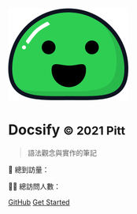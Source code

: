 ![logo](_media/icon.svg)

# Docsify <small>© 2021 Pitt</small>

> 語法觀念與實作的筆記

<p>
  👀 總到訪量：<span id="busuanzi_value_site_pv"></span>
</p>
<p>
  🚴‍♂️ 總訪問人數：<span id="busuanzi_value_site_uv"></span>
</p>

[GitHub](https://github.com/wuzhe0912/docsify-note)
[Get Started](#Docsify)